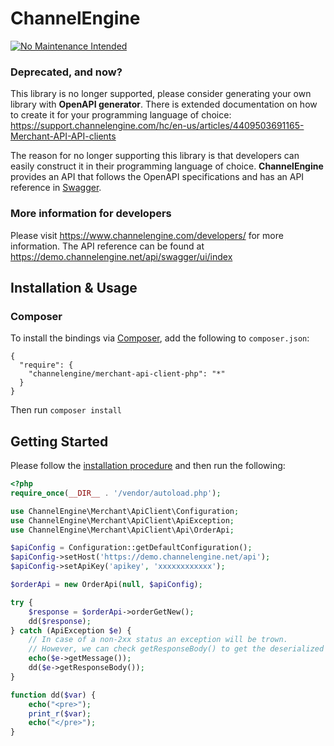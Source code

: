 # ChannelEngine
[![No Maintenance Intended](https://img.shields.io/badge/STATUS-DEPRECATED-%23cf0000?style=for-the-badge)](https://support.channelengine.com/hc/en-us/articles/4409503691165-Merchant-API-API-clients)

### Deprecated, and now?
This library is no longer supported, please consider generating your own library with **OpenAPI generator**. There is extended documentation on how to create it for your programming language of choice: https://support.channelengine.com/hc/en-us/articles/4409503691165-Merchant-API-API-clients

The reason for no longer supporting this library is that developers can easily construct it in their programming language of choice. **ChannelEngine** provides an API that follows the OpenAPI specifications and has an API reference in [Swagger](https://demo.channelengine.net/api/swagger/ui/index). 

### More information for developers
Please visit https://www.channelengine.com/developers/ for more information.
The API reference can be found at https://demo.channelengine.net/api/swagger/ui/index

## Installation & Usage
### Composer

To install the bindings via [Composer](http://getcomposer.org/), add the following to `composer.json`:

```
{
  "require": {
    "channelengine/merchant-api-client-php": "*"
  }
}
```

Then run `composer install`

## Getting Started

Please follow the [installation procedure](#installation--usage) and then run the following:

```php
<?php
require_once(__DIR__ . '/vendor/autoload.php');

use ChannelEngine\Merchant\ApiClient\Configuration;
use ChannelEngine\Merchant\ApiClient\ApiException;
use ChannelEngine\Merchant\ApiClient\Api\OrderApi;

$apiConfig = Configuration::getDefaultConfiguration();
$apiConfig->setHost('https://demo.channelengine.net/api');
$apiConfig->setApiKey('apikey', 'xxxxxxxxxxxx');

$orderApi = new OrderApi(null, $apiConfig);

try {
	$response = $orderApi->orderGetNew();
	dd($response);
} catch (ApiException $e) {
	// In case of a non-2xx status an exception will be trown.
	// However, we can check getResponseBody() to get the deserialized response.
	echo($e->getMessage());
	dd($e->getResponseBody());
}

function dd($var) {
	echo("<pre>");
	print_r($var);
	echo("</pre>");
}
```
